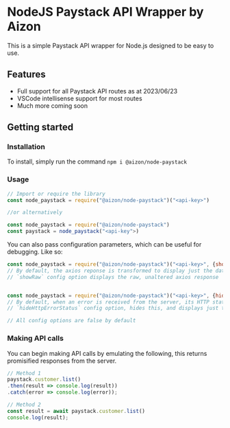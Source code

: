 # NodeJS Paystack API Wrapper by Aizon
This is a simple Paystack API wrapper for Node.js designed to be easy to use.

## Features
- Full support for all Paystack API routes as at 2023/06/23
- VSCode intellisense support for most routes
- Much more coming soon

## Getting started
### Installation
To install, simply run the command `npm i @aizon/node-paystack`

### Usage
```js
// Import or require the library
const node_paystack = require("@aizon/node-paystack")("<api-key>")

//or alternatively

const node_paystack = require("@aizon/node-paystack")
const paystack = node_paystack("<api-key">)
```
You can also pass configuration parameters, which can be useful for debugging. Like so:
```js
const node_paystack = require("@aizon/node-paystack")("<api-key>", {showRaw: true})
// By default, the axios reponse is transformed to display just the data from the server.
// `showRaw` config option displays the raw, unaltered axios response


const node_paystack = require("@aizon/node-paystack")("<api-key>", {hideHttpErrorStatus: true})
// By default, when an error is received from the server, its HTTP status is displayed.
// `hideHttpErrorStatus` config option, hides this, and displays just the server's response

// All config options are false by default
```

### Making API calls
You can begin making API calls by emulating the following, this returns promisified responses from the server.
```js
// Method 1
paystack.customer.list()
.then(result => console.log(result))
.catch(error => console.log(error));

// Method 2
const result = await paystack.customer.list()
console.log(result);
```
